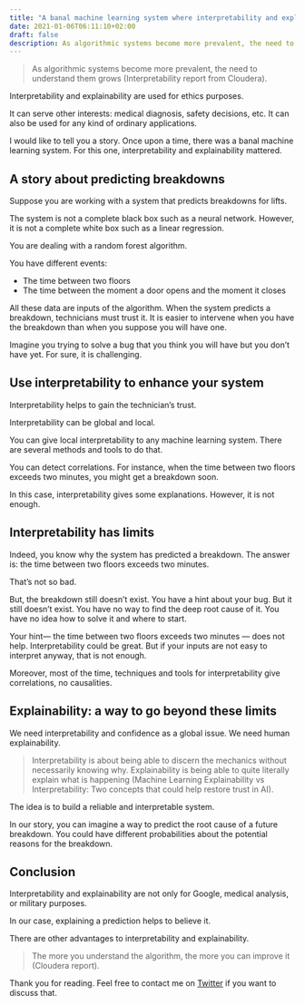 ```yaml
---
title: "A banal machine learning system where interpretability and explainability matter"
date: 2021-01-06T06:11:10+02:00
draft: false
description: As algorithmic systems become more prevalent, the need to understand them grows (Interpretability report from Cloudera).
---
```


> As algorithmic systems become more prevalent, the need to understand them grows (Interpretability report from Cloudera).

Interpretability and explainability are used for ethics purposes.

It can serve other interests: medical diagnosis, safety decisions, etc.
It can also be used for any kind of ordinary applications.

I would like to tell you a story. Once upon a time, there was a banal machine learning system. For this one, interpretability and explainability mattered.

## A story about predicting breakdowns

Suppose you are working with a system that predicts breakdowns for lifts.

The system is not a complete black box such as a neural network. However, it is not a complete white box such as a linear regression.

You are dealing with a random forest algorithm.

You have different events:
- The time between two floors
- The time between the moment a door opens and the moment it closes
 
All these data are inputs of the algorithm. When the system predicts a breakdown, technicians must trust it. It is easier to intervene when you have the breakdown than when you suppose you will have one.

Imagine you trying to solve a bug that you think you will have but you don’t have yet. For sure, it is challenging.

## Use interpretability to enhance your system

Interpretability helps to gain the technician’s trust.

Interpretability can be global and local.

You can give local interpretability to any machine learning system. There are several methods and tools to do that.

You can detect correlations. For instance, when the time between two floors exceeds two minutes, you might get a breakdown soon.

In this case, interpretability gives some explanations. However, it is not enough.

## Interpretability has limits

Indeed, you know why the system has predicted a breakdown. The answer is: the time between two floors exceeds two minutes.

That’s not so bad.

But, the breakdown still doesn’t exist. You have a hint about your bug. But it still doesn’t exist. You have no way to find the deep root cause of it. You have no idea how to solve it and where to start.

Your hint— the time between two floors exceeds two minutes — does not help.
Interpretability could be great. But if your inputs are not easy to interpret anyway, that is not enough.

Moreover, most of the time, techniques and tools for interpretability give correlations, no causalities.

## Explainability: a way to go beyond these limits

We need interpretability and confidence as a global issue. We need human explainability.

> Interpretability is about being able to discern the mechanics without necessarily knowing why. Explainability is being able to quite literally explain what is happening (Machine Learning Explainability vs Interpretability: Two concepts that could help restore trust in AI).

The idea is to build a reliable and interpretable system.

In our story, you can imagine a way to predict the root cause of a future breakdown. You could have different probabilities about the potential reasons for the breakdown.

## Conclusion

Interpretability and explainability are not only for Google, medical analysis, or military purposes.

In our case, explaining a prediction helps to believe it.

There are other advantages to interpretability and explainability. 

>The more you understand the algorithm, the more you can improve it (Cloudera report).

Thank you for reading. Feel free to contact me on [Twitter](https://twitter.com/saby_nastasia) if you want to discuss that.
